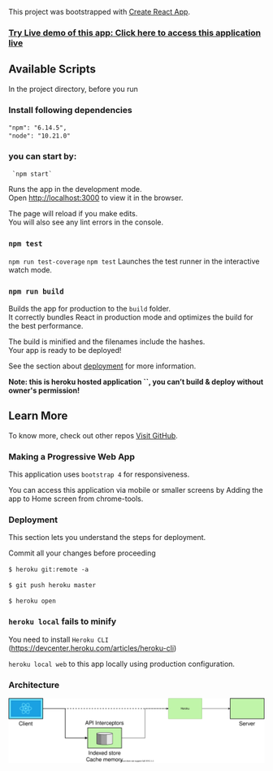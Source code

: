This project was bootstrapped with [Create React App](https://github.com/facebook/create-react-app).

### [Try Live demo of this app: Click here to access this application live](https://hnc-spa.herokuapp.com/)

## Available Scripts

In the project directory, before you run

### Install following dependencies

    "npm": "6.14.5",
    "node": "10.21.0"

### you can start by:

     `npm start`

Runs the app in the development mode.<br />
Open [http://localhost:3000](http://localhost:3000) to view it in the browser.

The page will reload if you make edits.<br />
You will also see any lint errors in the console.

### `npm test`

`npm run test-coverage` 
`npm test` Launches the test runner in the interactive watch mode.<br />

### `npm run build`

Builds the app for production to the `build` folder.<br />
It correctly bundles React in production mode and optimizes the build for the best performance.

The build is minified and the filenames include the hashes.<br />
Your app is ready to be deployed!

See the section about [deployment](https://facebook.github.io/create-react-app/docs/deployment) for more information.

**Note: this is heroku hosted application ``, you can’t build & deploy without owner's permission!**

## Learn More

To know more, check out other repos [Visit GitHub](https://github.com/NRKishanKumar/).

### Making a Progressive Web App

This application uses `bootstrap 4` for responsiveness.

You can access this application via mobile or smaller screens by Adding the app to Home screen from chrome-tools.

### Deployment

This section lets you understand the steps for deployment.

Commit all your changes before proceeding

`$ heroku git:remote -a` <app-name>

`$ git push heroku master`

`$ heroku open`

### `heroku local` fails to minify

You need to install `Heroku CLI` (https://devcenter.heroku.com/articles/heroku-cli)

`heroku local web` to this app locally using production configuration.

### Architecture

![Database Schema](media/Archi.svg)
